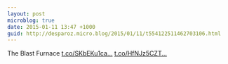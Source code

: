 ```yaml
---
layout: post
microblog: true
date: 2015-01-11 13:47 +1000
guid: http://desparoz.micro.blog/2015/01/11/t554122511462703106.html
---
```

The Blast Furnace [t.co/SKbEKu1ca...](http://t.co/SKbEKu1caf) [t.co/HfNJz5CZT...](http://t.co/HfNJz5CZTj)
